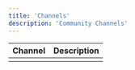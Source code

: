 ```yaml
---
title: 'Channels'
description: 'Community Channels'
---
```


|Channel|Description|
|------|---------------------|
| | |